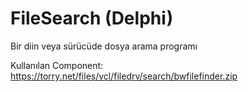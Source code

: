 # FileSearch (Delphi)

Bir diin veya sürücüde dosya arama programı

Kullanılan Component:
https://torry.net/files/vcl/filedrv/search/bwfilefinder.zip
